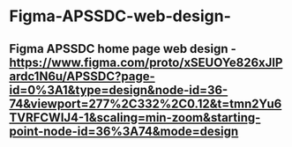 # Figma-APSSDC-web-design-

## Figma APSSDC home page web design - https://www.figma.com/proto/xSEUOYe826xJlPardc1N6u/APSSDC?page-id=0%3A1&type=design&node-id=36-74&viewport=277%2C332%2C0.12&t=tmn2Yu6TVRFCWIJ4-1&scaling=min-zoom&starting-point-node-id=36%3A74&mode=design ##
##
